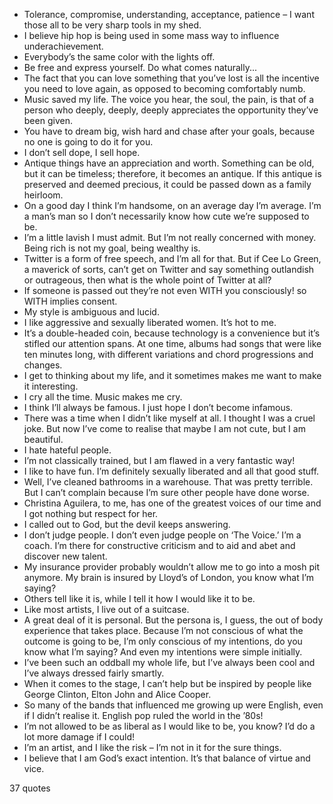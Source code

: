  - Tolerance, compromise, understanding, acceptance, patience – I want those all to be very sharp tools in my shed.
 - I believe hip hop is being used in some mass way to influence underachievement.
 - Everybody’s the same color with the lights off.
 - Be free and express yourself. Do what comes naturally...
 - The fact that you can love something that you’ve lost is all the incentive you need to love again, as opposed to becoming comfortably numb.
 - Music saved my life. The voice you hear, the soul, the pain, is that of a person who deeply, deeply, deeply appreciates the opportunity they’ve been given.
 - You have to dream big, wish hard and chase after your goals, because no one is going to do it for you.
 - I don’t sell dope, I sell hope.
 - Antique things have an appreciation and worth. Something can be old, but it can be timeless; therefore, it becomes an antique. If this antique is preserved and deemed precious, it could be passed down as a family heirloom.
 - On a good day I think I’m handsome, on an average day I’m average. I’m a man’s man so I don’t necessarily know how cute we’re supposed to be.
 - I’m a little lavish I must admit. But I’m not really concerned with money. Being rich is not my goal, being wealthy is.
 - Twitter is a form of free speech, and I’m all for that. But if Cee Lo Green, a maverick of sorts, can’t get on Twitter and say something outlandish or outrageous, then what is the whole point of Twitter at all?
 - If someone is passed out they’re not even WITH you consciously! so WITH implies consent.
 - My style is ambiguous and lucid.
 - I like aggressive and sexually liberated women. It’s hot to me.
 - It’s a double-headed coin, because technology is a convenience but it’s stifled our attention spans. At one time, albums had songs that were like ten minutes long, with different variations and chord progressions and changes.
 - I get to thinking about my life, and it sometimes makes me want to make it interesting.
 - I cry all the time. Music makes me cry.
 - I think I’ll always be famous. I just hope I don’t become infamous.
 - There was a time when I didn’t like myself at all. I thought I was a cruel joke. But now I’ve come to realise that maybe I am not cute, but I am beautiful.
 - I hate hateful people.
 - I’m not classically trained, but I am flawed in a very fantastic way!
 - I like to have fun. I’m definitely sexually liberated and all that good stuff.
 - Well, I’ve cleaned bathrooms in a warehouse. That was pretty terrible. But I can’t complain because I’m sure other people have done worse.
 - Christina Aguilera, to me, has one of the greatest voices of our time and I got nothing but respect for her.
 - I called out to God, but the devil keeps answering.
 - I don’t judge people. I don’t even judge people on ‘The Voice.’ I’m a coach. I’m there for constructive criticism and to aid and abet and discover new talent.
 - My insurance provider probably wouldn’t allow me to go into a mosh pit anymore. My brain is insured by Lloyd’s of London, you know what I’m saying?
 - Others tell like it is, while I tell it how I would like it to be.
 - Like most artists, I live out of a suitcase.
 - A great deal of it is personal. But the persona is, I guess, the out of body experience that takes place. Because I’m not conscious of what the outcome is going to be, I’m only conscious of my intentions, do you know what I’m saying? And even my intentions were simple initially.
 - I’ve been such an oddball my whole life, but I’ve always been cool and I’ve always dressed fairly smartly.
 - When it comes to the stage, I can’t help but be inspired by people like George Clinton, Elton John and Alice Cooper.
 - So many of the bands that influenced me growing up were English, even if I didn’t realise it. English pop ruled the world in the ’80s!
 - I’m not allowed to be as liberal as I would like to be, you know? I’d do a lot more damage if I could!
 - I’m an artist, and I like the risk – I’m not in it for the sure things.
 - I believe that I am God’s exact intention. It’s that balance of virtue and vice.

37 quotes